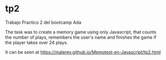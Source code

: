 # tp2
Trabajo Practico 2 del bootcamp Ada 

The task was to create a memory game using only Javascript, that counts the number of plays, remembers the user's name and finishes the game if the player takes over 24 plays. 

It can be seen at https://malerey.github.io/Memotest-en-Javascript/tp2.html
